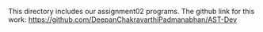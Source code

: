 This directory includes our assignment02 programs. The github link for this work: https://github.com/DeepanChakravarthiPadmanabhan/AST-Dev
